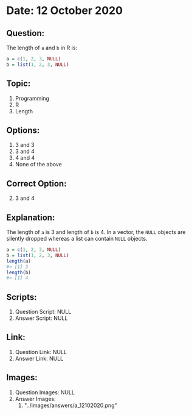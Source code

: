 # Date: 12 October 2020

## Question:
The length of `a` and `b` in R is:
```r
a = c(1, 2, 3, NULL)
b = list(1, 2, 3, NULL)
```

## Topic:
1. Programming
2. R
3. Length

## Options:
1. 3 and 3
2. 3 and 4
3. 4 and 4
4. None of the above

## Correct Option:
2. 3 and 4

## Explanation:
The length of `a` is 3 and length of `b` is 4. In a vector, the `NULL` objects are silently dropped whereas a list can contain `NULL` objects.
```r
a = c(1, 2, 3, NULL)
b = list(1, 2, 3, NULL)
length(a)
#> [1] 3
length(b)
#> [1] 4
```

## Scripts:
1. Question Script: NULL
2. Answer Script: NULL

## Link:
1. Question Link: NULL
2. Answer Link: NULL

## Images:
1. Question Images: NULL
2. Answer Images:
   1. "../images/answers/a_12102020.png" 
